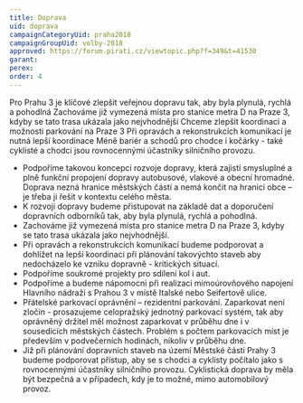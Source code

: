 ```yaml
---
title: Doprava
uid: doprava
campaignCategoryUid: praha2018
campaignGroupUid: volby-2018
approved: https://forum.pirati.cz/viewtopic.php?f=349&t=41530
garant:
perex: 
order: 4
---
```


Pro Prahu 3 je klíčové zlepšit veřejnou dopravu tak, aby byla plynulá, rychlá a pohodlná
Zachováme již vymezená místa pro stanice metra D na Praze 3, kdyby se tato trasa ukázala jako nejvhodnější
Chceme zlepšit koordinaci a možnosti parkování na Praze 3 
Při opravách a rekonstrukcích komunikací je nutná lepší koordinace
Méně bariér a schodů pro chodce i kočárky - také cyklisté a chodci jsou rovnocennými účastníky silničního provozu. 

- Podpoříme takovou koncepci rozvoje dopravy, která zajistí smysluplné a plně funkční propojení dopravy autobusové, vlakové a obecní hromadné. Doprava nezná hranice městských částí a nemá končit na hranici obce – je třeba ji řešit v kontextu celého města.
- K rozvoji dopravy budeme přistupovat na základě dat a doporučení dopravních odborníků tak, aby byla plynulá, rychlá a pohodlná.
- Zachováme již vymezená místa pro stanice metra D na Praze 3, kdyby se tato trasa ukázala jako nejvhodnější. 
- Při opravách a rekonstrukcích komunikací budeme podporovat a dohlížet na lepší koordinaci při plánování takovýchto staveb aby nedocházelo ke vzniku dopravně - kritických situací.
- Podpoříme soukromé projekty pro sdílení kol i aut.
- Podpoříme a budeme nápomocni při realizaci mimoúrovňového napojení Hlavního nádraží s Prahou 3 v místě Italské nebo Seifertově ulice.
- Přátelské parkovací oprávnění – rezidentní parkování. Zaparkovat není zločin - prosazujeme celopražský jednotný parkovací systém, tak aby oprávněný držitel měl možnost zaparkovat v průběhu dne i v sousedících městských částech. Problém s počtem parkovacích míst je především v podvečerních hodinách, nikoliv v průběhu dne.
- Již při plánování dopravních staveb na území Městské části Prahy 3 budeme podporovat přístup, aby se s chodci a cyklisty počítalo jako s rovnocennými účastníky silničního provozu. Cyklistická doprava by měla být bezpečná a v případech, kdy je to možné, mimo automobilový provoz.

